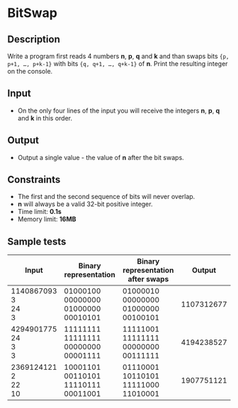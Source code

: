 # BitSwap

## Description
Write a program first reads 4 numbers **n**, **p**, **q** and **k** and than swaps bits
 `{p, p+1, …, p+k-1}` with bits `{q, q+1, …, q+k-1}` of **n**. 
 Print the resulting integer on the console.


## Input
- On the only four lines of the input you will receive the integers **n**, **p**, **q** and **k** in this order.

## Output
- Output a single value - the value of **n** after the bit swaps.

## Constraints
- The first and the second sequence of bits will never overlap.
- **n** will always be a valid 32-bit positive integer.
- Time limit: **0.1s**
- Memory limit: **16MB**

## Sample tests

|           Input                |     Binary representation           |  Binary representation after swaps  |   Output     |
|--------------------------------|-------------------------------------|-------------------------------------|--------------|
| 1140867093<br/>3<br/>24<br/>3  | 01000100 00000000 01000000 00010101 | 01000010 00000000 01000000 00100101 | 1107312677   |
| 4294901775<br/>24<br/>3<br/>3  | 11111111 11111111 00000000 00001111 | 11111001 11111111 00000000 00111111 | 4194238527   |
| 2369124121<br/>2<br/>22<br/>10 | 10001101 00110101 11110111 00011001 | 01110001 10110101 11111000 11010001 | 1907751121   |
